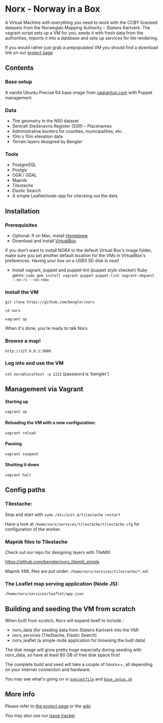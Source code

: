 # Norx - Norway in a Box

A Virtual Machine with everything you need to work with the CCBY licensed datasets from the Norwegian Mapping Authority – Statens Kartverk. The vagrant script sets up a VM for you, seeds it with fresh data from the authorities, imports it into a database and sets up services for tile rendering.

If you would rather just grab a prepopulated VM you should find a download link on our [project page](http://bengler.no/norx)

## Contents

### Base setup

A vanilla Ubuntu Precise 64 base image from [vagrantup.com](http://files.vagrantup.com/precise64.box) with Puppet management.

### Data

* The geometry in the N50 dataset
* Sentralt Stedsnavns Register (SSR) – Placenames
* Administrative borders for counties, municipalities, etc.
* 10m x 10m elevation data
* Terrain layers designed by Bengler

### Tools

* PostgreSQL
* Postgis
* OGR / GDAL
* Mapnik
* Tilestache
* Elastic Search
* A simple Leaflet/node-app for checking out the data

## Installation

### Prerequisites
* Optional: If on Mac, install [Homebrew](http://brew.sh/)
* Download and install [VirtualBox](www.virtualbox.org). 

If you don't want to install NORX to the default Virtual Box's image folder, make sure you set another default location for the VMs in VirtualBox's preferences. Having your box on a USB3 SD disk is neat!

* Install vagrant, puppet and puppet-lint (puppet style checker) Ruby gems:
   ``sudo gem install vagrant puppet puppet-lint vagrant-vbguest --no-ri --no-rdoc``

### Install the VM

``git clone https://github.com/bengler/norx``

``cd norx``

``vagrant up``

When it's done, you're ready to talk Norx.

### Browse a map!

``http://127.0.0.1:3000``

### Log into and use the VM

``ssh norx@localhost -p 2222`` (password is 'bengler')


## Management via Vagrant

#### Starting up

``vagrant up``


#### Reloading the VM with a new configuration:

``vagrant reload``


#### Pausing

``vagrant suspend``

#### Shutting it down

``vagrant halt``


## Config paths

### Tilestache:

Stop and start with ``sudo /etc/init.d/tilestache restart``

Have a look at ``/home/norx/services/tilestache/tilestache.cfg`` for configuration of the worker.

### Mapnik files to Tilestache

Check out our repo for designing layers with TileMill:

https://github.com/bengler/norx_tilemill_simple

Mapnik XML files are put under: ``/home/norx/services/tilestache/*.xml``

### The Leaflet map serving application (Node JS):

``/home/norx/services/leaflet/app.json``


## Building and seeding the VM from scratch

When built from scratch, Norx will expand itself to include :

* norx_data (for seeding data from Statens Kartverk into the VM)
* norx_services (TileStache, Elastic Search)
* norx_leaflet (a simple node application for browsing the built data)

The disk image will grow pretty huge especially during seeding with norx_data, so have at least 80 GB of free disk space first!

The complete build and seed will take a couple of hours++, all depending on your internet connection and hardware.

You may see what's going on in [``Vagrantfile``](https://github.com/bengler/norx/blob/master/Vagrantfile) and [``base_setup.sh``](https://github.com/bengler/norx/blob/master/sh/base_setup.sh)

## More info
Please refer to [the project page](http://bengler.no/norx) or the [wiki](https://github.com/bengler/norx/wiki)

You may also use our [issue tracker](https://github.com/bengler/norx/issues)

